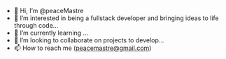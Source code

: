 - 👋 Hi, I’m @peaceMastre
- 👀 I’m interested in being a fullstack developer and bringing ideas to life through code...
- 🌱 I’m currently learning ...
- 💞️ I’m looking to collaborate on projects to develop...
- 📫 How to reach me (peacemastre@gmail.com)

<!---
peacePaull/peacePaull is a ✨ special ✨ repository because its `README.md` (this file) appears on your GitHub profile.
You can click the Preview link to take a look at your changes.
--->
